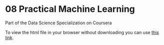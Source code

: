 # 08 Practical Machine Learning
Part of the Data Science Specialization on Coursera

To view the html file in your browser without downloading you can use [this
link](https://htmlpreview.github.io/?https://github.com/olistroemer/dsc_08_project/blob/master/prediction.html).
